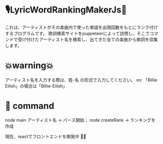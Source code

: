 # 🎙LyricWordRankingMakerJs🚀


これは、アーティストがその楽曲内で使った単語を出現回数をもとにランク付けするプログラムです。
歌詞検索サイトをpuppeteerによって訪問し、そこでコマンドで受け付けたアーティスト名を検索し、出てきた全ての楽曲から歌詞を収集します。
# 💥warning💥
アーティスト名を入力する際は、姓-名 の形式で入力してください。
ex: 「Billie Eilish」の場合は「Billie-Eilish」


# 📡 command

node main アーティスト名 -> パース開始；
node createRank -> ランキングを作成

現在、reactでフロントエンドを開発中 🧑‍💻
